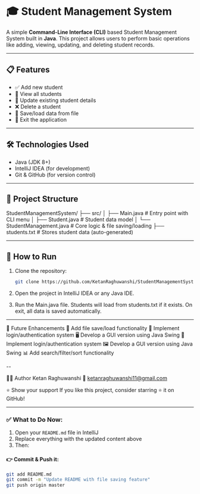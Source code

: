 # 🎓 Student Management System

A simple **Command-Line Interface (CLI)** based Student Management System built in **Java**. This project allows users to perform basic operations like adding, viewing, updating, and deleting student records.

---

## 📋 Features

- ✅ Add new student
- 📖 View all students
- 🔁 Update existing student details
- ❌ Delete a student
- 💾 Save/load data from file
- 🚪 Exit the application
---

## 🛠️ Technologies Used

- Java (JDK 8+)
- IntelliJ IDEA (for development)
- Git & GitHub (for version control)

---

## 📁 Project Structure
StudentManagementSystem/ ├── src/ │ ├── Main.java # Entry point with CLI menu │ ├── Student.java # Student data model 
│ └── StudentManagement.java # Core logic & file saving/loading ├── students.txt # Stores student data (auto-generated)


---

## 🚀 How to Run

1. Clone the repository:
   ```bash
   git clone https://github.com/KetanRaghuwanshi/StudentManagementSystem.git
   
2. Open the project in IntelliJ IDEA or any Java IDE.
 
3. Run the Main.java file.
Students will load from students.txt if it exists.
On exit, all data is saved automatically.

---

📌 Future Enhancements
💾 Add file save/load functionality
🔐 Implement login/authentication system
🖥️ Develop a GUI version using Java Swing
🔐 Implement login/authentication system
🖼️ Develop a GUI version using Java Swing
📊 Add search/filter/sort functionality

--

🙋‍♂️ Author
Ketan Raghuwanshi
📧 ketanraghuwanshi11@gmail.com

⭐️ Show your support
If you like this project, consider starring ⭐ it on GitHub!


---

### ✅ What to Do Now:

1. Open your `README.md` file in IntelliJ  
2. Replace everything with the updated content above  
3. Then:

#### 👉 Commit & Push it:
```bash
git add README.md
git commit -m "Update README with file saving feature"
git push origin master


